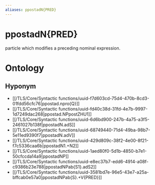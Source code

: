 ```yaml
---
aliases: ppostadN{PRED}
---
```

# ppostadN{PRED}

particle which modifies a preceding nominal expression.
# Ontology

## Hyponym
- [[/TLS/Core/Syntactic functions/uuid-f7d603cd-75d4-470b-8cd3-01fdd56cfc76|ppostad.npro{Q}]]
- [[/TLS/Core/Syntactic functions/uuid-fd40c38d-31fd-4e7b-9997-1d7249dac268|ppostad.NPpostZHU1]]
- [[/TLS/Core/Syntactic functions/uuid-6d6bd900-247b-4a75-a3f5-2461027b138f|ppostadN.adS]]
- [[/TLS/Core/Syntactic functions/uuid-68749440-71d4-49ba-98b7-5e11ed9390f7|ppostadN.adV]]
- [[/TLS/Core/Syntactic functions/uuid-429d809c-38f2-4e00-8f21-f7c5336caa6b|ppostadN1.+N2]]
- [[/TLS/Core/Syntactic functions/uuid-1aed80f0-5d1b-4850-b7e1-50cfccda14a9|ppostadNP]]
- [[/TLS/Core/Syntactic functions/uuid-e8ec37b7-edd6-4914-a08f-c9386b23e788|ppostadNPab{S1}.adS2]]
- [[/TLS/Core/Syntactic functions/uuid-3581bd7e-96e5-43e7-a25a-bffcab0e57a0|ppostadNPab{S}.+V{PRED}]]